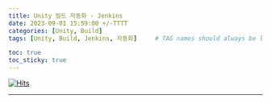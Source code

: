 ```yaml
---
title: Unity 빌드 자동화 - Jenkins
date: 2023-09-01 15:59:00 +/-TTTT
categories: [Unity, Build]
tags: [Unity, Build, Jenkins, 자동화]     # TAG names should always be lowercase

toc: true
toc_sticky: true
---
```


[![Hits](https://hits.seeyoufarm.com/api/count/incr/badge.svg?url=https%3A%2F%2Fepheria.github.io&count_bg=%2379C83D&title_bg=%23555555&icon=&icon_color=%23E7E7E7&title=views&edge_flat=false)](https://hits.seeyoufarm.com)

---

